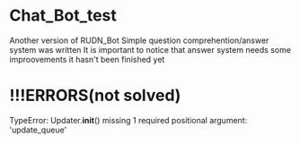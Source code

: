 # Chat_Bot_test

Another version of RUDN_Bot
Simple question comprehention/answer system was written
It is important to notice that answer system needs some improovements it hasn't been finished yet

# !!!ERRORS(not solved)
TypeError: Updater.__init__() missing 1 required positional argument: 'update_queue'
